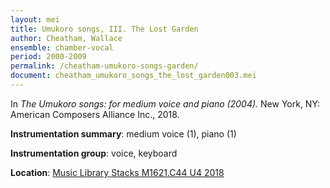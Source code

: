 ```yaml
---
layout: mei
title: Umukoro songs, III. The Lost Garden
author: Cheatham, Wallace
ensemble: chamber-vocal
period: 2000-2009
permalink: /cheatham-umukoro-songs-garden/
document: cheatham_umukoro_songs_the_lost_garden003.mei
---
```


In *The Umukoro songs: for medium voice and piano (2004).* New York, NY: American Composers Alliance Inc., 2018.

**Instrumentation summary**: medium voice (1), piano (1)

**Instrumentation group**: voice, keyboard

**Location**: <a href="https://tufts.primo.exlibrisgroup.com/permalink/01TUN_INST/1kc9gia/alma991018220846603851" target="_blank"> Music Library Stacks M1621.C44 U4 2018</a>
